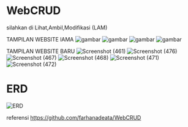 # WebCRUD
silahkan di Lihat,Ambil,Modifikasi (LAM)

TAMPILAN WEBSITE lAMA
![gambar](https://user-images.githubusercontent.com/100106630/162618264-44bcdab9-7a52-4587-84d4-e4f3c4f0930a.png)
![gambar](https://user-images.githubusercontent.com/100106630/162618268-0a9a58a8-3ebf-40ed-ab61-367999d0e839.png)
![gambar](https://user-images.githubusercontent.com/100106630/162618296-f795d63d-b945-444d-87ee-e419efb3a075.png)
![gambar](https://user-images.githubusercontent.com/100106630/162618348-9e8a5b09-c24c-4a51-83e5-567c1e829c94.png)

TAMPILAN WEBSITE BARU
![Screenshot (461)](https://github.com/FabiantiNatasyaEkaPutri/PengkodeandanPemrograman-Sistem-Informasi-Data-Mahasiswa/assets/167233440/bf44ff56-f89e-40f7-b200-337ae4efd011)
![Screenshot (476)](https://github.com/FabiantiNatasyaEkaPutri/PengkodeandanPemrograman-Sistem-Informasi-Data-Mahasiswa/assets/167233440/9bc7ba42-df65-42fa-ba35-42a129baf43b)
![Screenshot (467)](https://github.com/FabiantiNatasyaEkaPutri/PengkodeandanPemrograman-Sistem-Informasi-Data-Mahasiswa/assets/167233440/fedaa325-dadd-45ac-84e8-7eb7b50c1130)
![Screenshot (468)](https://github.com/FabiantiNatasyaEkaPutri/PengkodeandanPemrograman-Sistem-Informasi-Data-Mahasiswa/assets/167233440/19cee28b-5c9d-4d09-9272-b3bdbfbddf41)
![Screenshot (471)](https://github.com/FabiantiNatasyaEkaPutri/PengkodeandanPemrograman-Sistem-Informasi-Data-Mahasiswa/assets/167233440/90bde942-b4fc-487a-ad2f-d1451c8a3d77)
![Screenshot (472)](https://github.com/FabiantiNatasyaEkaPutri/PengkodeandanPemrograman-Sistem-Informasi-Data-Mahasiswa/assets/167233440/5f7eb942-c7d8-4ffc-9337-85f2188c0615)

# ERD
![ERD](https://github.com/FabiantiNatasyaEkaPutri/PengkodeandanPemrograman-Sistem-Informasi-Data-Mahasiswa/assets/167233440/aed078b4-0816-4ef5-98f6-1469d2b3491e)

referensi
https://github.com/farhanadeata/WebCRUD
